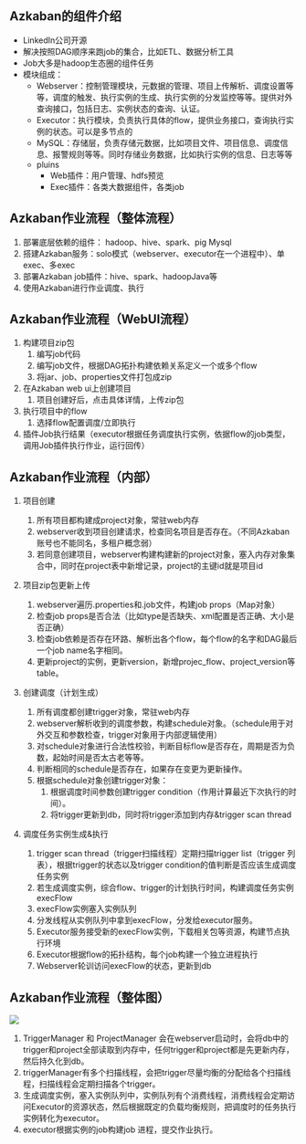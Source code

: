 ## Azkaban的组件介绍
- LinkedIn公司开源
- 解决按照DAG顺序来跑job的集合，比如ETL、数据分析工具
- Job大多是hadoop生态圈的组件任务
- 模块组成：
	- Webserver：控制管理模块，元数据的管理、项目上传解析、调度设置等等，调度的触发、执行实例的生成、执行实例的分发监控等等。提供对外查询接口，包括日志、实例状态的查询、认证。
	- Executor：执行模块，负责执行具体的flow，提供业务接口，查询执行实例的状态。可以是多节点的
	- MySQL：存储层，负责存储元数据，比如项目文件、项目信息、调度信息、报警规则等等。同时存储业务数据，比如执行实例的信息、日志等等
	- pluins
		- Web插件：用户管理、hdfs预览
		- Exec插件：各类大数据组件，各类job

## Azkaban作业流程（整体流程）
1. 部署底层依赖的组件： hadoop、hive、spark、pig  Mysql
2. 搭建Azkaban服务：solo模式（webserver、executor在一个进程中）、单exec、多exec
3. 部署Azkaban job插件：hive、spark、hadoopJava等
4. 使用Azkaban进行作业调度、执行

## Azkaban作业流程（WebUI流程）
1. 构建项目zip包
	1. 编写job代码
	2. 编写job文件，根据DAG拓扑构建依赖关系定义一个或多个flow
	3. 将jar、job、properties文件打包成zip
2. 在Azkaban web ui上创建项目
	1. 项目创建好后，点击具体详情，上传zip包
3. 执行项目中的flow
	1. 选择flow配置调度/立即执行
2. 插件Job执行结果（executor根据任务调度执行实例，依据flow的job类型，调用Job插件执行作业，运行回传）

## Azkaban作业流程（内部）
1. 项目创建
	1. 所有项目都构建成project对象，常驻web内存
	2. webserver收到项目创建请求，检查同名项目是否存在。（不同Azkaban账号也不能同名，多租户概念弱）
	3. 若同意创建项目，webserver构建构建新的project对象，塞入内存对象集合中，同时在project表中新增记录，project的主键id就是项目id
4. 项目zip包更新上传
	1. webserver遍历.properties和.job文件，构建job props（Map对象）
	2. 检查job props是否合法（比如type是否缺失、xml配置是否正确、大小是否正确）
	3. 检查job依赖是否存在环路、解析出各个flow，每个flow的名字和DAG最后一个job name名字相同。
	4. 更新project的实例，更新version，新增projec_flow、project_version等table。
5. 创建调度（计划生成）
	1. 所有调度都创建trigger对象，常驻web内存
	2. webserver解析收到的调度参数，构建schedule对象。（schedule用于对外交互和参数检查，trigger对象用于内部逻辑使用）
	3. 对schedule对象进行合法性校验，判断目标flow是否存在，周期是否为负数，起始时间是否太古老等等。
	4. 判断相同的schedule是否存在，如果存在变更为更新操作。
	5. 根据schedule对象创建trigger对象：
		1. 根据调度时间参数创建trigger condition（作用计算最近下次执行的时间）。
		2. 将trigger更新到db，同时将trigger添加到内存&trigger scan thread

4. 调度任务实例生成&执行
	1. trigger scan thread（trigger扫描线程）定期扫描trigger list（trigger 列表），根据trigger的状态以及trigger condition的值判断是否应该生成调度任务实例
	2. 若生成调度实例，综合flow、trigger的计划执行时间，构建调度任务实例execFlow
	3. execFlow实例塞入实例队列
	4. 分发线程从实例队列中拿到execFlow，分发给executor服务。
	5. Executor服务接受新的execFlow实例，下载相关包等资源，构建节点执行环境
	6. Executor根据flow的拓扑结构，每个job构建一个独立进程执行
	7. Webserver轮训访问execFlow的状态，更新到db

## Azkaban作业流程（整体图）
![](https://i.imgur.com/vAIbuHu.png)

1. TriggerManager 和 ProjectManager 会在webserver启动时，会将db中的trigger和project全部读取到内存中，任何trigger和project都是先更新内存，然后持久化到db。
2. triggerManager有多个扫描线程，会把trigger尽量均衡的分配给各个扫描线程，扫描线程会定期扫描各个trigger。
3. 生成调度实例，塞入实例队列中，实例队列有个消费线程，消费线程会定期访问Executor的资源状态，然后根据既定的负载均衡规则，把调度时的任务执行实例转化为executor。
4. executor根据实例的job构建job 进程，提交作业执行。

